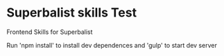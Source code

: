 # Superbalist skills Test
Frontend Skills for Superbalist

Run 'npm install' to install dev dependences
and
'gulp' to start dev server
